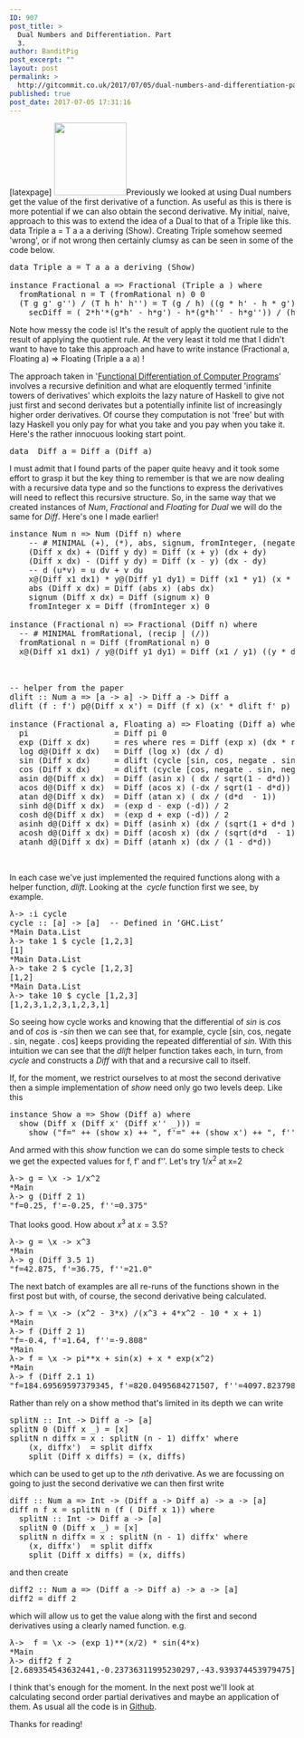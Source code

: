 ```yaml
---
ID: 907
post_title: >
  Dual Numbers and Differentiation. Part
  3.
author: BanditPig
post_excerpt: ""
layout: post
permalink: >
  http://gitcommit.co.uk/2017/07/05/dual-numbers-and-differentiation-part-3/
published: true
post_date: 2017-07-05 17:31:16
---
```

[latexpage]
<img class="alignnone size-full wp-image-317" src="http://gitcommit.co.uk/wp-content/uploads/2017/03/refresh.png" alt="" width="128" height="128" />Previously we looked at using Dual numbers get the value of the first derivative of a function. As useful as this is there is more potential if we can also obtain the second derivative. My initial, naive, approach to this was to extend the idea of a Dual to that of a Triple like this. <span class="lang:haskell decode:true crayon-inline ">data Triple a = T a a a deriving (Show)</span>. Creating Triple somehow seemed 'wrong', or if not wrong then certainly clumsy as can be seen in some of the code below.
<pre class="lang:haskell decode:true ">data Triple a = T a a a deriving (Show)

instance Fractional a =&gt; Fractional (Triple a ) where
  fromRational n = T (fromRational n) 0 0
  (T g g' g'') / (T h h' h'') = T (g / h) ((g * h' - h * g')/ h * h) secDiff where
    secDiff = ( 2*h'*(g*h' - h*g') - h*(g*h'' - h*g'')) / (h * h * h)
</pre>
Note how messy the code is! It's the result of apply the quotient rule to the result of applying the quotient rule. At the very least it told me that I didn't want to have to take this approach and have to write
<span class="lang:haskell decode:true crayon-inline ">instance (Fractional a, Floating a) =&gt; Floating (Triple a a a)</span> !

The approach taken in '<a href="https://pdfs.semanticscholar.org/4edf/d071cf5012aaa69449c9fe76646955a8d185.pdf">Functional Differentiation of Computer Programs</a>' involves a recursive definition and what are eloquently termed 'infinite towers of derivatives' which exploits the lazy nature of Haskell to give not just first and second derivates but a potentially infinite list of increasingly higher order derivatives. Of course they computation is not 'free' but with lazy Haskell you only pay for what you take and you pay when you take it. Here's the rather innocuous looking start point.
<pre class="lang:haskell decode:true ">data  Diff a = Diff a (Diff a)</pre>
I must admit that I found parts of the paper quite heavy and it took some effort to grasp it but the key thing to remember is that we are now dealing with a recursive data type and so the functions to express the derivatives will need to reflect this recursive structure. So, in the same way that we created instances of <em>Num</em>, <em>Fractional</em> and <em>Floating</em> for <em>Dual</em> we will do the same for <em>Diff</em>. Here's one I made earlier!
<pre class="lang:haskell decode:true">instance Num n =&gt; Num (Diff n) where
    -- # MINIMAL (+), (*), abs, signum, fromInteger, (negate | (-)) #
    (Diff x dx) + (Diff y dy) = Diff (x + y) (dx + dy)
    (Diff x dx) - (Diff y dy) = Diff (x - y) (dx - dy)
    -- d (u*v) = u dv + v du
    x@(Diff x1 dx1) * y@(Diff y1 dy1) = Diff (x1 * y1) (x * dy1 + y * dx1)
    abs (Diff x dx) = Diff (abs x) (abs dx)
    signum (Diff x dx) = Diff (signum x) 0
    fromInteger x = Diff (fromInteger x) 0

instance (Fractional n) =&gt; Fractional (Diff n) where
  -- # MINIMAL fromRational, (recip | (/)) 
  fromRational n = Diff (fromRational n) 0
  x@(Diff x1 dx1) / y@(Diff y1 dy1) = Diff (x1 / y1) ((y * dx1  - x * dy1)/ y^2)



-- helper from the paper
dlift :: Num a =&gt; [a -&gt; a] -&gt; Diff a -&gt; Diff a
dlift (f : f') p@(Diff x x') = Diff (f x) (x' * dlift f' p)

instance (Fractional a, Floating a) =&gt; Floating (Diff a) where
  pi                  = Diff pi 0
  exp (Diff x dx)     = res where res = Diff (exp x) (dx * res)
  log d@(Diff x dx)   = Diff (log x) (dx / d)
  sin (Diff x dx)     = dlift (cycle [sin, cos, negate . sin, negate . cos]) (Diff x dx)
  cos (Diff x dx)     = dlift (cycle [cos, negate . sin, negate . cos, sin]) (Diff x dx)
  asin d@(Diff x dx)  = Diff (asin x) ( dx / sqrt(1 - d*d))
  acos d@(Diff x dx)  = Diff (acos x) (-dx / sqrt(1 - d*d))
  atan d@(Diff x dx)  = Diff (atan x) ( dx / (d*d  - 1))
  sinh d@(Diff x dx)  = (exp d - exp (-d)) / 2
  cosh d@(Diff x dx)  = (exp d + exp (-d)) / 2
  asinh d@(Diff x dx) = Diff (asinh x) (dx / (sqrt(1 + d*d )))
  acosh d@(Diff x dx) = Diff (acosh x) (dx / (sqrt(d*d  - 1)))
  atanh d@(Diff x dx) = Diff (atanh x) (dx / (1 - d*d))


</pre>
In each case we've just implemented the required functions along with a helper function, <em>dlift</em>.
Looking at the  <em>cycle</em> function first we see, by example.
<pre class="lang:haskell decode:true ">λ-&gt; :i cycle
cycle :: [a] -&gt; [a] 	-- Defined in ‘GHC.List’
*Main Data.List
λ-&gt; take 1 $ cycle [1,2,3]
[1]
*Main Data.List
λ-&gt; take 2 $ cycle [1,2,3]
[1,2]
*Main Data.List
λ-&gt; take 10 $ cycle [1,2,3]
[1,2,3,1,2,3,1,2,3,1]</pre>
So seeing how cycle works and knowing that the differential of <em>sin</em> is <em>cos</em> and of <em>cos</em> is <em>-sin</em> then we can see that, for example, <span class="lang:haskell decode:true crayon-inline ">cycle [sin, cos, negate . sin, negate . cos]</span> keeps providing the repeated differential of <em>sin</em>. With this intuition we can see that the <em>dlift</em> helper function takes each, in turn, from <em>cycle</em> and constructs a <em>Diff</em> with that and a recursive call to itself.

If, for the moment, we restrict ourselves to at most the second derivative then a simple implementation of <em>show</em> need only go two levels deep. Like this
<pre class="lang:haskell decode:true ">instance Show a =&gt; Show (Diff a) where
  show (Diff x (Diff x' (Diff x'' _))) = 
    show ("f=" ++ (show x) ++ ", f'=" ++ (show x') ++ ", f''=" ++ (show x''))
</pre>
And armed with this <em>show</em> function we can do some simple tests to check we get the expected values for f, f' and f''.
Let's try $1/x^2$ at x=2
<pre class="lang:haskell decode:true ">λ-&gt; g = \x -&gt; 1/x^2
*Main
λ-&gt; g (Diff 2 1)
"f=0.25, f'=-0.25, f''=0.375"</pre>
That looks good. How about $x^3$ at $x=3.5$?
<pre class="lang:haskell decode:true">λ-&gt; g = \x -&gt; x^3
*Main
λ-&gt; g (Diff 3.5 1)
"f=42.875, f'=36.75, f''=21.0"</pre>
The next batch of examples are all re-runs of the functions shown in the first post but with, of course, the second derivative being calculated.
<pre class="lang:haskell decode:true ">λ-&gt; f = \x -&gt; (x^2 - 3*x) /(x^3 + 4*x^2 - 10 * x + 1)
*Main
λ-&gt; f (Diff 2 1)
"f=-0.4, f'=1.64, f''=-9.808"
*Main
λ-&gt; f = \x -&gt; pi**x + sin(x) + x * exp(x^2)
*Main
λ-&gt; f (Diff 2.1 1)
"f=184.69569597379345, f'=820.0495684271507, f''=4097.82379889742"</pre>
Rather than rely on a show method that's limited in its depth we can write
<pre class="lang:haskell decode:true ">splitN :: Int -&gt; Diff a -&gt; [a]
splitN 0 (Diff x _) = [x] 
splitN n diffx = x : splitN (n - 1) diffx' where
    (x, diffx')  = split diffx
    split (Diff x diffs) = (x, diffs)</pre>
which can be used to get up to the <em>nth</em> derivative. As we are focussing on going to just the second derivative we can then first write
<pre class="lang:haskell decode:true ">diff :: Num a =&gt; Int -&gt; (Diff a -&gt; Diff a) -&gt; a -&gt; [a]
diff n f x = splitN n (f ( Diff x 1)) where
  splitN :: Int -&gt; Diff a -&gt; [a]
  splitN 0 (Diff x _) = [x] 
  splitN n diffx = x : splitN (n - 1) diffx' where
    (x, diffx')  = split diffx
    split (Diff x diffs) = (x, diffs)</pre>
and then create
<pre class="lang:haskell decode:true ">diff2 :: Num a =&gt; (Diff a -&gt; Diff a) -&gt; a -&gt; [a]
diff2 = diff 2</pre>
which will allow us to get the value along with the first and second derivatives using a clearly named function.
e.g.
<pre class="lang:haskell decode:true">λ-&gt;  f = \x -&gt; (exp 1)**(x/2) * sin(4*x)
*Main
λ-&gt; diff2 f 2
[2.689354543632441,-0.23736311995230297,-43.939374453979475]</pre>
I think that's enough for the moment. In the next post we'll look at calculating second order partial derivatives and maybe an application of them. As usual all the code is in <a href="https://github.com/banditpig/autodiff">Github</a>.

Thanks for reading!